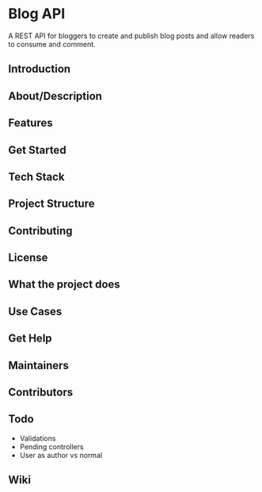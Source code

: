 # Blog API

A REST API for bloggers to create and publish blog posts and allow readers to consume and comment.

## Introduction

## About/Description

## Features

## Get Started

## Tech Stack

## Project Structure

## Contributing

## License

## What the project does

## Use Cases

## Get Help

## Maintainers

## Contributors

## Todo

- Validations
- Pending controllers
- User as author vs normal

## Wiki


